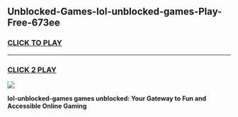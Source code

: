 
## Unblocked-Games-lol-unblocked-games-Play-Free-673ee
<h3>
<a href="https://premium76.site?title=lol-unblocked-games&ref=18A1">CLICK TO PLAY</a></h3>
<hr>

<h3>
<a href="https://premium76.site?title=lol-unblocked-games&ref=18A1">CLICK 2 PLAY</a>
  
</h3>

<a href="https://premium76.site?title=lol-unblocked-games&ref=18A1"><img src="https://clearcache.store/games.png"></a>


**lol-unblocked-games games unblocked: Your Gateway to Fun and Accessible Online Gaming**
